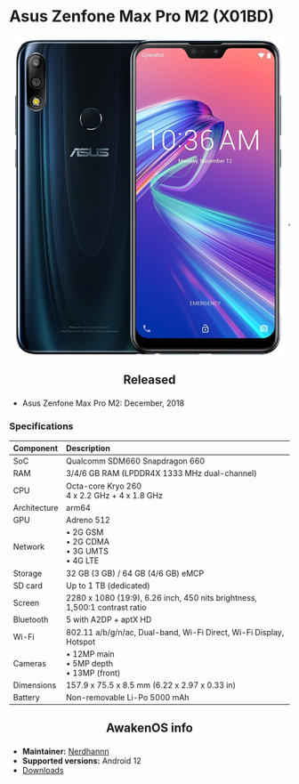 # Asus Zenfone Max Pro M2 (X01BD)

![X01BD](/images/X01BD.png)

## <p align="center"> Released </p>
- Asus Zenfone Max Pro M2: December, 2018

### Specifications

**Component**   | **Description**
:---------------|:---------------
SoC             | Qualcomm SDM660 Snapdragon 660
RAM             | 3/4/6 GB RAM (LPDDR4X 1333 MHz dual-channel)
CPU             | Octa-core Kryo 260 <br /> 4 x 2.2 GHz + 4 x 1.8 GHz
Architecture    | arm64
GPU             | Adreno 512
Network         | • 2G GSM <br /> • 2G CDMA <br /> • 3G UMTS <br /> • 4G LTE
Storage         | 32 GB (3 GB) / 64 GB (4/6 GB) eMCP
SD card         | Up to 1 TB (dedicated)
Screen          | 2280 x 1080 (19:9), 6.26 inch, 450 nits brightness, 1,500:1 contrast ratio
Bluetooth       | 5 with A2DP + aptX HD
Wi-Fi           | 802.11 a/b/g/n/ac, Dual-band, Wi-Fi Direct, Wi-Fi Display, Hotspot
Cameras         | • 12MP main <br /> • 5MP depth <br /> • 13MP (front)
Dimensions      | 157.9 x 75.5 x 8.5 mm (6.22 x 2.97 x 0.33 in)
Battery         | Non-removable Li-Po 5000 mAh

## <p align="center"> AwakenOS info </p>
* **Maintainer:**	  [Nerdhannn](https://github.com/nerdhannn)
* **Supported versions:** Android 12
* [Downloads](https://sourceforge.net/projects/project-awaken/files/X01BD)